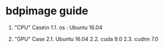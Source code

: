 # bdpimage guide

1. "CPU" Case\n
1.1. os : Ubuntu 16.04

2. "GPU" Case
2.1. Ubuntu 16.04
2.2. cuda 9.0
2.3. cudnn 7.0
